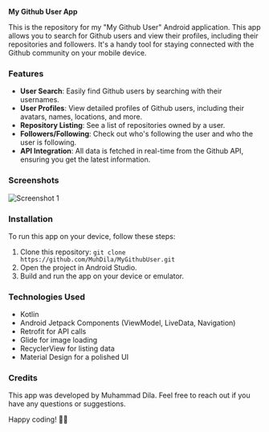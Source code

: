 **My Github User App**

This is the repository for my "My Github User" Android application. This app allows you to search for Github users and view their profiles, including their repositories and followers. It's a handy tool for staying connected with the Github community on your mobile device.

### Features

- **User Search**: Easily find Github users by searching with their usernames.
- **User Profiles**: View detailed profiles of Github users, including their avatars, names, locations, and more.
- **Repository Listing**: See a list of repositories owned by a user.
- **Followers/Following**: Check out who's following the user and who the user is following.
- **API Integration**: All data is fetched in real-time from the Github API, ensuring you get the latest information.

### Screenshots

![Screenshot 1](https://res.cloudinary.com/dhadtef9h/image/upload/v1695902249/Artboard_1_1_jrig4v.png)

### Installation

To run this app on your device, follow these steps:

1. Clone this repository: `git clone https://github.com/MuhDila/MyGithubUser.git`
2. Open the project in Android Studio.
3. Build and run the app on your device or emulator.

### Technologies Used

- Kotlin
- Android Jetpack Components (ViewModel, LiveData, Navigation)
- Retrofit for API calls
- Glide for image loading
- RecyclerView for listing data
- Material Design for a polished UI

### Credits

This app was developed by Muhammad Dila. Feel free to reach out if you have any questions or suggestions.

Happy coding! 🚀✨
